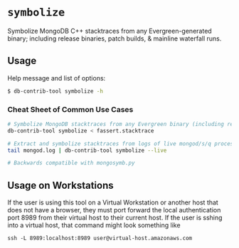 # `symbolize`

Symbolize MongoDB C++ stacktraces from any Evergreen-generated binary;
including release binaries, patch builds, & mainline waterfall runs.

## Usage
 Help message and list of options:
 ```bash
 $ db-contrib-tool symbolize -h
 ```

### Cheat Sheet of Common Use Cases
```bash
# Symbolize MongoDB stacktraces from any Evergreen binary (including release binaries).
db-contrib-tool symbolize < fassert.stacktrace

# Extract and symbolize stacktraces from logs of live mongod/s/q processes.
tail mongod.log | db-contrib-tool symbolize --live

# Backwards compatible with mongosymb.py
```

## Usage on Workstations

If the user is using this tool on a Virtual Workstation or another host that does
not have a browser, they must port forward the local authentication port 8989 from
their virtual host to their current host. If the user is sshing into a virtual host,
that command might look something like

```
ssh -L 8989:localhost:8989 user@virtual-host.amazonaws.com
```
